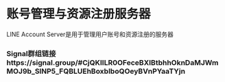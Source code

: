 # 账号管理与资源注册服务器
LINE Account Server是用于管理用户账号和资源注册的服务器
### Signal群组链接https://signal.group/#CjQKIILR0OFeceBXIBtbhhOknDaMJWmMOJ9b_SlNP5_FQBLUEhBoxblboQOeyBVnPYaaTYjn
